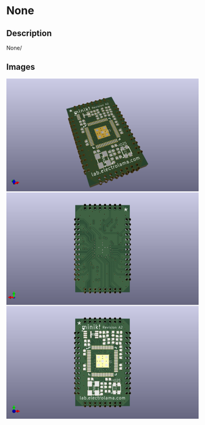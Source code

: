 # None
## Description
None/

## Images
![version_current/working/working_3d.png](version_current/working/working_3d.png)
![version_current/working/working_3d_back.png](version_current/working/working_3d_back.png)
![version_current/working/working_3d_front.png](version_current/working/working_3d_front.png)
